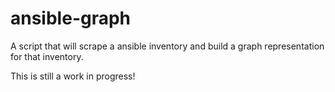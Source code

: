# ansible-graph
A script that will scrape a ansible inventory and build a graph representation for that inventory.

This is still a work in progress!
